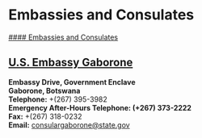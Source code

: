 # Embassies and Consulates

[#### Embassies and Consulates](javascript:void(0); "Embassies and Consulates")

## [U.S. Embassy Gaborone](https://bw.usembassy.gov/)

**Embassy Drive, Government Enclave  
Gaborone, Botswana  
Telephone:** +(267) 395-3982  
**Emergency After-Hours Telephone: (+267) 373-2222**  
**Fax:** +(267) 318-0232  
**Email:** [consulargaborone@state.gov](mailto:consulargaborone@state.gov)